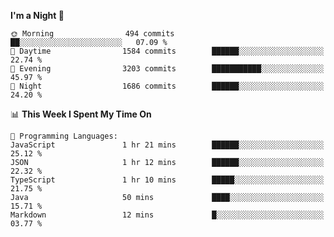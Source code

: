 <!--START_SECTION:waka-->
**I'm a Night 🦉** 

```text
🌞 Morning                494 commits         ██░░░░░░░░░░░░░░░░░░░░░░░   07.09 % 
🌆 Daytime                1584 commits        ██████░░░░░░░░░░░░░░░░░░░   22.74 % 
🌃 Evening                3203 commits        ███████████░░░░░░░░░░░░░░   45.97 % 
🌙 Night                  1686 commits        ██████░░░░░░░░░░░░░░░░░░░   24.20 % 
```


📊 **This Week I Spent My Time On** 

```text
💬 Programming Languages: 
JavaScript               1 hr 21 mins        ██████░░░░░░░░░░░░░░░░░░░   25.12 % 
JSON                     1 hr 12 mins        ██████░░░░░░░░░░░░░░░░░░░   22.32 % 
TypeScript               1 hr 10 mins        █████░░░░░░░░░░░░░░░░░░░░   21.75 % 
Java                     50 mins             ████░░░░░░░░░░░░░░░░░░░░░   15.71 % 
Markdown                 12 mins             █░░░░░░░░░░░░░░░░░░░░░░░░   03.77 % 
```


<!--END_SECTION:waka-->
